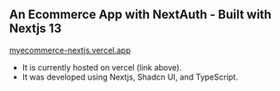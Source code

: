 ## An Ecommerce App with NextAuth - Built with Nextjs 13

[myecommerce-nextjs.vercel.app](https://myecommerce-nextjs.vercel.app/)

- It is currently hosted on vercel (link above).
- It was developed using Nextjs, Shadcn UI, and TypeScript.
